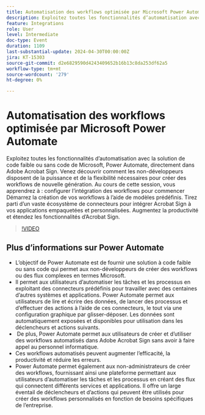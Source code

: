 ```yaml
---
title: Automatisation des workflows optimisée par Microsoft Power Automate
description: Exploitez toutes les fonctionnalités d’automatisation avec la solution de code faible ou sans code de Microsoft, Power Automate, directement dans Adobe Acrobat Sign.
feature: Integrations
role: User
level: Intermediate
doc-type: Event
duration: 1109
last-substantial-update: 2024-04-30T00:00:00Z
jira: KT-15303
source-git-commit: d2e6829590d4243409652b16b13c8da253df62a5
workflow-type: tm+mt
source-wordcount: '279'
ht-degree: 0%

---
```



# Automatisation des workflows optimisée par Microsoft Power Automate

Exploitez toutes les fonctionnalités d’automatisation avec la solution de code faible ou sans code de Microsoft, Power Automate, directement dans Adobe Acrobat Sign. Venez découvrir comment les non-développeurs disposent de la puissance et de la flexibilité nécessaires pour créer des workflows de nouvelle génération. Au cours de cette session, vous apprendrez à : configurer l’intégration des workflows pour commencer Démarrez la création de vos workflows à l’aide de modèles prédéfinis. Tirez parti d’un vaste écosystème de connecteurs pour intégrer Acrobat Sign à vos applications empaquetées et personnalisées. Augmentez la productivité et étendez les fonctionnalités d’Acrobat Sign.

>[!VIDEO](https://video.tv.adobe.com/v/3428194/?learn=on)

## Plus d’informations sur Power Automate

* L’objectif de Power Automate est de fournir une solution à code faible ou sans code qui permet aux non-développeurs de créer des workflows ou des flux complexes en termes Microsoft.
* Il permet aux utilisateurs d’automatiser les tâches et les processus en exploitant des connecteurs prédéfinis pour travailler avec des centaines d’autres systèmes et applications. Power Automate permet aux utilisateurs de lire et écrire des données, de lancer des processus et d’effectuer des actions à l’aide de ces connecteurs, le tout via une configuration graphique par glisser-déposer. Les données sont automatiquement exposées et disponibles pour utilisation dans les déclencheurs et actions suivants.
* &#x200B; De plus, Power Automate permet aux utilisateurs de créer et d’utiliser des workflows automatisés dans Adobe Acrobat Sign sans avoir à faire appel au personnel informatique.
* Ces workflows automatisés peuvent augmenter l’efficacité, la productivité et réduire les erreurs.
* Power Automate permet également aux non-administrateurs de créer des workflows, fournissant ainsi une plateforme permettant aux utilisateurs d’automatiser les tâches et les processus en créant des flux qui connectent différents services et applications. Il offre un large éventail de déclencheurs et d’actions qui peuvent être utilisés pour créer des workflows personnalisés en fonction de besoins spécifiques de l’entreprise.


